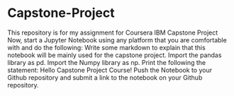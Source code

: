 # Capstone-Project
This repository is for  my assignment for Coursera IBM Capstone Project
Now, start a Jupyter Notebook using any platform that you are comfortable with and do the following:
Write some markdown to explain that this notebook will be mainly used for the capstone project.
Import the pandas library as pd.
Import the Numpy library as np.
Print the following the statement: Hello Capstone Project Course!
Push the Notebook to your Github repository and submit a link to the notebook on your Github repository.
